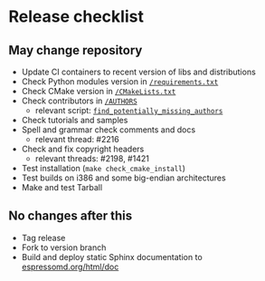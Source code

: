 # Release checklist

## May change repository

   * Update CI containers to recent version of libs and distributions
   * Check Python modules version in [`/requirements.txt`](python/requirements.txt)
   * Check CMake version in [`/CMakeLists.txt`](python/CMakeLists.txt)
   * Check contributors in [`/AUTHORS`](python/AUTHORS)
      + relevant script: [`find_potentially_missing_authors`](python/maintainer/find_potentially_missing_authors)
   * Check tutorials and samples
   * Spell and grammar check comments and docs
      + relevant thread: #2216
   * Check and fix copyright headers
      + relevant threads: #2198, #1421
   * Test installation (`make check_cmake_install`)
   * Test builds on i386 and some big-endian architectures
   * Make and test Tarball

## No changes after this

   * Tag release
   * Fork to version branch
   * Build and deploy static Sphinx documentation to [espressomd.org/html/doc](http://espressomd.org/html/doc/)
